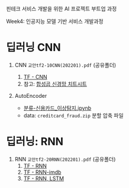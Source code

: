 핀테크 서비스 개발을 위한 AI 프로젝트 부트업 과정



Week4: 인공지능 모델 기반 서비스 개발과정

 
# 딥러닝 CNN


1. CNN `교안tf2-10CNN(202201).pdf` (공유폴더)
   1. [TF - CNN](notebooks/5-20CNN1-new.ipynb)
   2. 참고: [합성곱 신경망 치트시트](https://stanford.edu/~shervine/l/ko/teaching/cs-230/cheatsheet-convolutional-neural-networks)

2. AutoEncoder 
   - [분류-신용카드_이상탐지.ipynb](notebooks/5-12분류ex-신용카드이상탐지.ipynb)
   - data: `creditcard_fraud.zip` 분할 압축 파일


# 딥러닝: RNN

1. RNN `교안tf2-20RNN(202201).pdf` (공유폴더)
   1. [TF - RNN](notebooks/60-07RNN1.ipynb)
   1. [TF - RNN-imdb](notebooks/60-07RNN4-imdb.ipynb)
   1. [TF - RNN, LSTM](notebooks/60-07RNN-LTSM-more.ipynb)


